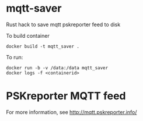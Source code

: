 # mqtt-saver
Rust hack to save mqtt pskreporter feed to disk

To build container
```
docker build -t mqtt_saver .
```

To run:
```
docker run -b -v /data:/data mqtt_saver
docker logs -f <containerid>
```

# PSKreporter MQTT feed
For more information, see http://mqtt.pskreporter.info/

